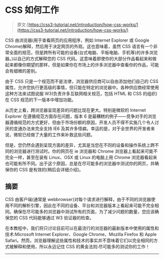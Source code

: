 # CSS 如何工作

> 原文:[https://css3-tutorial.net/introduction/how-css-works/](https://css3-tutorial.net/introduction/how-css-works/)

CSS 由浏览器(用于查看网页的应用程序，例如 Internet Explorer 或 Google Chrome)解释，然后用于决定网页的外观。这也意味着，虽然 CSS 语言有一个非常全面的规范，但是跨所有可能的设备(台式电脑、平板电脑、手机等)的许多浏览器。)以自己的方式解释您的 CSS 代码。这意味着即使你的大部分作品看起来和做起来都像你期望的那样，但是如果你在市场上的许多浏览器中查看你的作品，可能会有细微的差别。

由于 CSS 只是一个规范而不是法律，浏览器供应商可以自由添加他们自己的 CSS 属性，允许您执行更高级的事情，但只能在特定的浏览器中。各种供应商经常使用这种方法来试图说服 W3(负责许多互联网相关规范，包括 HTML 和 CSS 的组织)在 CSS 规范的下一版本中增加功能。

从历史上看，跨浏览器呈现差异的问题比现在更大。特别是微软的 Internet Explorer 在遵循规范方面存在问题，版本 6 是最糟糕的例子——竞争对手的浏览器遵循规范的方式更好，但由于市场份额的原因，开发人员不得不实施几个令人讨厌的变通办法来完全支持 IE6 及其许多怪癖。幸运的是，对于全世界的开发者来说，微软已经做了大量的工作来补救这些问题。

但是，您仍然会遇到呈现方面的差异，尤其是当您在不同的设备和操作系统上跨不同的浏览器进行测试时。你的网页在 ie 浏览器和 Chrome 浏览器上看起来可能不完全一样，甚至在装有 Linux、OSX 或 Linux 的电脑上用 Chrome 浏览器看起来也可能有所不同。出于这个原因，总是在尽可能多的浏览器中测试你的网页，并确保你的 CSS 是有效的(稍后会详细介绍)。

## 摘要

CSS 由客户端(通常是 webbrowser)对每个请求进行解释，由于不同的浏览器使用不同的解析引擎，因此在不同的设备、平台和浏览器版本上看起来可能不完全相同。确保在尽可能多的浏览器中测试所有的页面，为了减少问题的数量，您应该确保您的 CSS 代码能够通过 W3 验证器的检查。

<input type="hidden" name="IL_IN_ARTICLE">

在本教程中，我们将只讨论目前可以在最流行的浏览器的最新版本中使用的属性和技术:Microsoft Internet Explorer、Google Chrome、Mozilla Firefox 和 Apple Safari。然而，浏览器理解这些属性和技术的事实并不意味着它们以完全相同的方式被解释和使用，所以永远记住 CSS 的黄金法则:尽可能多的测试你的工作！

* * *